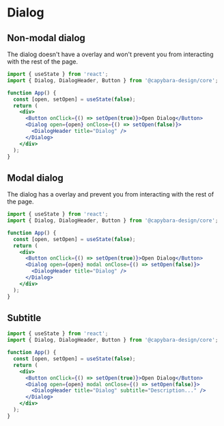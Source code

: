 # Dialog

## Non-modal dialog

The dialog doesn't have a overlay and won't prevent you from interacting with the rest of the page.

```jsx
import { useState } from 'react';
import { Dialog, DialogHeader, Button } from '@capybara-design/core';

function App() {
  const [open, setOpen] = useState(false);
  return (
    <div>
      <Button onClick={() => setOpen(true)}>Open Dialog</Button>
      <Dialog open={open} onClose={() => setOpen(false)}>
        <DialogHeader title="Dialog" />
      </Dialog>
    </div>
  );
}
```

## Modal dialog

The dialog has a overlay and prevent you from interacting with the rest of the page.

```jsx
import { useState } from 'react';
import { Dialog, DialogHeader, Button } from '@capybara-design/core';

function App() {
  const [open, setOpen] = useState(false);
  return (
    <div>
      <Button onClick={() => setOpen(true)}>Open Dialog</Button>
      <Dialog open={open} modal onClose={() => setOpen(false)}>
        <DialogHeader title="Dialog" />
      </Dialog>
    </div>
  );
}
```

## Subtitle

```jsx
import { useState } from 'react';
import { Dialog, DialogHeader, Button } from '@capybara-design/core';

function App() {
  const [open, setOpen] = useState(false);
  return (
    <div>
      <Button onClick={() => setOpen(true)}>Open Dialog</Button>
      <Dialog open={open} modal onClose={() => setOpen(false)}>
        <DialogHeader title="Dialog" subtitle="Description..." />
      </Dialog>
    </div>
  );
}
```
